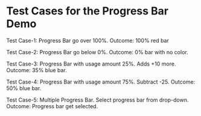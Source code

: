Test Cases for the Progress Bar Demo
===================================

Test Case-1:
Progress Bar go over 100%.
Outcome:
100% red bar

Test Case-2:
Progress Bar go below 0%.
Outcome:
0% bar with no color.

Test Case-3:
Progress Bar with usage amount 25%.
Adds +10 more.
Outcome:
35% blue bar.

Test Case-4:
Progress Bar with usage amount 75%.
Subtract -25.
Outcome:
50% blue bar.

Test Case-5:
Multiple Progress Bar.
Select progress bar from drop-down.
Outcome:
Progress bar get selected.